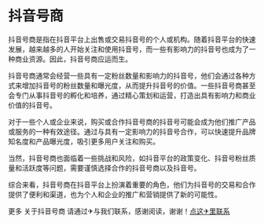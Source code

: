 # 抖音号商

抖音号商是指在抖音平台上出售或交易抖音号的个人或机构。随着抖音平台的快速发展，越来越多的人开始关注和使用抖音号，而一些有影响力的抖音号也成为了一种商业资源。因此，抖音号商应运而生。

抖音号商通常会经营一些具有一定粉丝数量和影响力的抖音号，他们会通过各种方式来增加抖音号的粉丝数量和曝光度，从而提升抖音号的价值。一些抖音号商甚至会专门从事抖音号的孵化和培养，通过精心策划和运营，打造出具有影响力和商业价值的抖音号。

对于一些个人或企业来说，购买或合作抖音号商的抖音号可能会成为他们推广产品或服务的一种有效途径。通过与具有一定影响力的抖音号合作，可以快速提升品牌知名度和产品曝光度，吸引更多用户关注和购买。

当然，抖音号商也面临着一些挑战和风险，如抖音平台的政策变化、抖音号粉丝质量和活跃度等问题，需要谨慎选择合作的抖音号商以及抖音号。

综合来看，抖音号商在抖音平台上扮演着重要的角色，他们为抖音号的交易和合作提供了便利和渠道，也为个人和企业的推广和营销提供了新的可能性。

更多 关于抖音号商 请通过✈与我们联系，感谢阅读，谢谢！[点这✈里联系](https://gg.k02.cc)